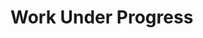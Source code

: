 <!DOCTYPE html>
<html lang="en">
<head>
    <meta charset="UTF-8">
    <meta name="viewport" content="width=device-width, initial-scale=1.0">
<!--     <title>HTML</title> -->
</head>
<body>
    <h1>Work Under Progress</h1>
</body>
</html>
